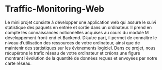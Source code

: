# Traffic-Monitoring-Web
Le mini projet consiste à développer une application web qui assure le suivi statistique des paquets en entrée et sortie dans un ordinateur. Il prend en compte les connaissances notionnelles acquises au cours du module M développement front-end et Backend. D’autre part, il permet de connaître le niveau d’utilisation des ressources de votre ordinateur, ainsi que de maintenir des statistiques sur les évènements logiciel. Dans ce projet, nous récupérons le trafic réseau de votre ordinateur et créons une figure montrant l’évolution de la quantité de données reçues et envoyées par notre carte réseau.
